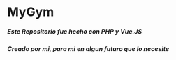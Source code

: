 # MyGym
##### Este Repositorio fue hecho con PHP y Vue.JS
##### Creado por mi, para mi en algun futuro que lo necesite
